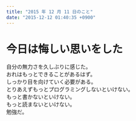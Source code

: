 ```yaml
---
title: "2015 年 12 月 11 日のこと"
date: "2015-12-12 01:40:35 +0900"
---
```


# 今日は悔しい思いをした

自分の無力さを久しぶりに感じた。  
おれはもっとできることがあるはず。  
しっかり目を向けていく必要がある。  
とりあえずもっとプログラミングしないといけない。  
もっと書かないといけない。  
もっと読まないといけない。  
勉強だ。
